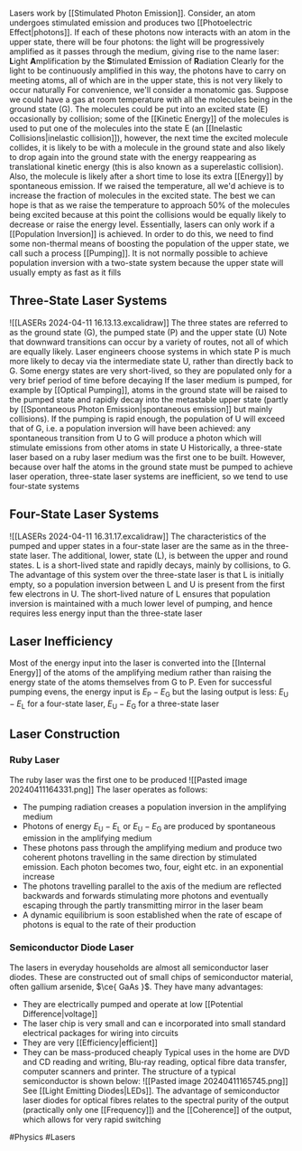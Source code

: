 Lasers work by [[Stimulated Photon Emission]]. Consider, an atom undergoes stimulated emission and produces two [[Photoelectric Effect|photons]]. If each of these photons now interacts with an atom in the upper state, there will be four photons: the light will be progressively amplified as it passes through the medium, giving rise to the name laser: 
    **L**ight **A**mplification by the **S**timulated **E**mission of **R**adiation
Clearly for the light to be continuously amplified in this way, the photons have to carry on meeting atoms, all of which are in the upper state, this is not very likely to occur naturally
For convenience, we'll consider a monatomic gas. Suppose we could have a gas at room temperature with all the molecules being in the ground state (G). The molecules could be put into an excited state (E) occasionally by collision; some of the [[Kinetic Energy]] of the molecules is used to put one of the molecules into the state E (an [[Inelastic Collisions|inelastic collision]]), however, the next time the excited molecule collides, it is likely to be with a molecule in the ground state and also likely to drop again into the ground state with the energy reappearing as translational kinetic energy (this is also known as a superelastic collision). Also, the molecule is likely after a short time to lose its extra [[Energy]] by spontaneous emission. If we raised the temperature, all we'd achieve is to increase the fraction of molecules in the excited state. The best we can hope is that as we raise the temperature to approach 50% of the molecules being excited because at this point the collisions would be equally likely to decrease or raise the energy level. Essentially, lasers can only work if a [[Population Inversion]] is achieved. In order to do this, we need to find some non-thermal means of boosting the population of the upper state, we call such a process [[Pumping]]. It is not normally possible to achieve population inversion with a two-state system because the upper state will usually empty as fast as it fills
## Three-State Laser Systems
![[LASERs 2024-04-11 16.13.13.excalidraw]]
The three states are referred to as the ground state (G), the pumped state (P) and the upper state (U)
Note that downward transitions can occur by a variety of routes, not all of which are equally likely. Laser engineers choose systems in which state P is much more likely to decay via the intermediate state U, rather than directly back to G. Some energy states are very short-lived, so they are populated only for a very brief period of time before decaying
If the laser medium is pumped, for example by [[Optical Pumping]], atoms in the ground state will be raised to the pumped state and rapidly decay into the metastable upper state (partly by [[Spontaneous Photon Emission|spontaneous emission]] but mainly collisions). If the pumping is rapid enough, the population of U will exceed that of G, i.e. a population inversion will have been achieved: any spontaneous transition from U to G will produce a photon which will stimulate emissions from other atoms in state U
Historically, a three-state laser based on a ruby laser medium was the first one to be built. However, because over half the atoms in the ground state must be pumped to achieve laser operation, three-state laser systems are inefficient, so we tend to use four-state systems
## Four-State Laser Systems
![[LASERs 2024-04-11 16.31.17.excalidraw]]
The characteristics of the pumped and upper states in a four-state laser are the same as in the three-state laser. The additional, lower, state (L), is between the upper and round states. L is a short-lived state and rapidly decays, mainly by collisions, to G. The advantage of this system over the three-state laser is that L is initially empty, so a population inversion between L and U is present from the first few electrons in U. The short-lived nature of L ensures that population inversion is maintained with a much lower level of pumping, and hence requires less energy input than the three-state laser
## Laser Inefficiency
Most of the energy input into the laser is converted into the [[Internal Energy]] of the atoms of the amplifying medium rather than raising the energy state of the atoms themselves from G to P. Even for successful pumping evens, the energy input is $E_\text{P}-E_\text{G}$ but the lasing output is less: $E_\text{U}-E_\text{L}$ for a four-state laser, $E_\text{U}-E_\text{G}$ for a three-state laser
## Laser Construction
### Ruby Laser
The ruby laser was the first one to be produced
![[Pasted image 20240411164331.png]]
The laser operates as follows:
- The pumping radiation creases a population inversion in the amplifying medium
- Photons of energy $E_\text{U}-E_\text{L}$ or $E_\text{U}-E_\text{G}$ are produced by spontaneous emission in the amplifying medium
- These photons pass through the amplifying medium and produce two coherent photons travelling in the same direction by stimulated emission. Each photon becomes two, four, eight etc. in an exponential increase
- The photons travelling parallel to the axis of the medium are reflected backwards and forwards stimulating more photons and eventually escaping through the partly transmitting mirror in the laser beam
- A dynamic equilibrium is soon established when the rate of escape of photons is equal to the rate of their production
### Semiconductor Diode Laser
The lasers in everyday households are almost all semiconductor laser diodes. These are constructed out of small chips of semiconductor material, often gallium arsenide, $\ce{ GaAs }$. They have many advantages:
- They are electrically pumped and operate at low [[Potential Difference|voltage]]
- The laser chip is very small and can e incorporated into small standard electrical packages for wiring into circuits
- They are very [[Efficiency|efficient]]
- They can be mass-produced cheaply
Typical uses in the home are DVD and CD reading and writing, Blu-ray reading, optical fibre data transfer, computer scanners and printer. The structure of a typical semiconductor is shown below:
![[Pasted image 20240411165745.png]]
See [[Light Emitting Diodes|LEDs]]. The advantage of semiconductor laser diodes for optical fibres relates to the spectral purity of the output (practically only one [[Frequency]]) and the [[Coherence]] of the output, which allows for very rapid switching

#Physics #Lasers 